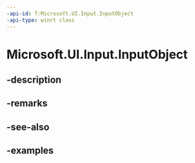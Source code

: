```yaml
---
-api-id: T:Microsoft.UI.Input.InputObject
-api-type: winrt class
---
```


# Microsoft.UI.Input.InputObject

<!--
public class InputObject
-->


## -description

## -remarks

## -see-also

## -examples


